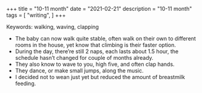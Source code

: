 +++
title = "10-11 month"
date = "2021-02-21"
description = "10-11 month"
tags = [
    "writing",
]
+++

Keywords: walking, waving, clapping

* The baby can now walk quite stable, often walk on their own to different rooms in the house, yet know that climbing is their faster option.
* During the day, there’re still 2 naps, each lasts about 1.5 hour, the schedule hasn’t changed for couple of months already.
* They also know to wave to you, high five, and often clap hands.
* They dance, or make small jumps, along the music.
* I decided not to wean just yet but reduced the amount of breastmilk feeding.